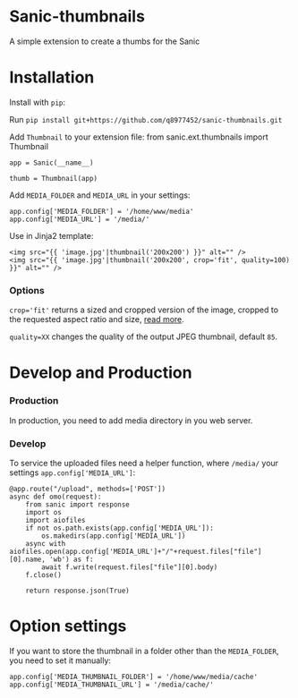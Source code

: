 Sanic-thumbnails
===============

A simple extension to create a thumbs for the Sanic


Installation
===============
Install with ``pip``:

Run ``pip install git+https://github.com/q8977452/sanic-thumbnails.git``

Add ``Thumbnail`` to your extension file:
    from sanic.ext.thumbnails import Thumbnail

    app = Sanic(__name__)

    thumb = Thumbnail(app)
    
Add ``MEDIA_FOLDER`` and ``MEDIA_URL`` in your settings:

    app.config['MEDIA_FOLDER'] = '/home/www/media'
    app.config['MEDIA_URL'] = '/media/'

Use in Jinja2 template:

    <img src="{{ 'image.jpg'|thumbnail('200x200') }}" alt="" />
    <img src="{{ 'image.jpg'|thumbnail('200x200', crop='fit', quality=100) }}" alt="" />


### Options

``crop='fit'`` returns a sized and cropped version of the image, cropped to the requested aspect ratio and size, [read more](http://pillow.readthedocs.org/en/latest/reference/ImageOps.html#PIL.ImageOps.fit).

``quality=XX`` changes the quality of the output JPEG thumbnail, default ``85``.


Develop and Production
===============

### Production

In production, you need to add media directory in you web server.


### Develop
To service the uploaded files need a helper function, where ``/media/`` your settings ``app.config['MEDIA_URL']``:

    @app.route("/upload", methods=['POST'])
    async def omo(request):
        from sanic import response
        import os
        import aiofiles
        if not os.path.exists(app.config['MEDIA_URL']):
            os.makedirs(app.config['MEDIA_URL'])
        async with aiofiles.open(app.config['MEDIA_URL']+"/"+request.files["file"][0].name, 'wb') as f:
            await f.write(request.files["file"][0].body)
        f.close()

        return response.json(True)


Option settings
===============

If you want to store the thumbnail in a folder other than the ``MEDIA_FOLDER``, you need to set it manually:

    app.config['MEDIA_THUMBNAIL_FOLDER'] = '/home/www/media/cache'
    app.config['MEDIA_THUMBNAIL_URL'] = '/media/cache/'